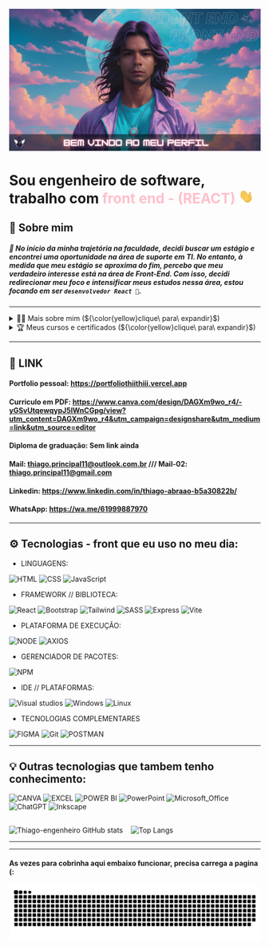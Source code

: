 

![image](https://github.com/Thiago-engenheiro/Thiago-engenheiro/blob/main/Imagens/Blue%20Modern%20Illustrative%20Gaming%20Influencer%20YouTube%20Channel%20Art.png?raw=true)

<h1>Sou engenheiro de software, trabalho com <span style="color: pink;">front end - (REACT)</span>&nbsp;<img src="https://raw.githubusercontent.com/ABSphreak/ABSphreak/master/gifs/Hi.gif" width="30px"></h1>

## 👤 Sobre mim

##### 📝 No início da minha trajetória na faculdade, decidi buscar um estágio e encontrei uma oportunidade na área de suporte em TI. No entanto, à medida que meu estágio se aproxima do fim, percebo que meu verdadeiro interesse está na área de Front-End. Com isso, decidi redirecionar meu foco e intensificar meus estudos nessa área, estou focando em ser  `desenvolvedor React 🚀`.

---

<!-- Dropdown -->
<details>
  <summary>👨‍💻 Mais sobre mim  (${\color{yellow}clique\ para\ expandir}$)</summary>
<br>
  - 💬 Sou engenheiro de software formado pela Universidade Católica de Brasília, com 25 anos de idade. Atualmente, estou me especializando em Front-End por meio de uma pós-graduação, além de complementar meus estudos com cursos na plataforma Alura. Tenho experiência de dois anos como estagiário no CGEE, onde atuei na área de infraestrutura, Recentemente, concluí minha graduação e finalizei meu segundo estágio, desta vez como desenvolvedor web e atualmente trabalho como freelancer, como desenvolvedor front end

   ---
<details>
	<summary> 💼 Carreira  (${\color{yellow}clique\ para\ expandir}$)</summary>
<br>
	
-  (2024 --- 2025 ) Após concluir minha graduação e o estágio na Registrocom decidir redirecionar meu foco para os estudos em Front-End, comecei a atuar como freelancer. Desenvolvi alguns projetos para pequenos negócios da minha cidade.

-  (2023 --- 2024 ) Ao concluir meu estágio no CGEE, tive a oportunidade de atuar como auxiliar temporário na área de desenvolvimento web na RegistroCom. Foi durante essa experiência que me descobri profissionalmente e percebi que o desenvolvimento front era a área em que gostaria de me especializar
	 <details>
	   <summary> 👀 Mais sobre o cargo  (${\color{yellow}clique\ para\ expandir}$)</summary>
		 
	  <br>
	  
	  	- Minhas atividades realizadas durante o estagio, era auxiliar em algumas tarefas de design e layout do site da  RegistroCom, principalmente focado no aprendizado 
	   
	  	- Aprendizados técnicos durante o estágio:
	   
		    -- HTML
		    -- CSS
		    -- JavaScript
		    -- Boas praticas de programção
		    -- Github
	            -- Kanban
	
	
	</details>
 
-  (2020 --- 2022 ) No 2º semestre da minha faculdade, tive a oportunidade de realizar dois anos de estágio em infraestrutura no CGEE (Centro de Gestão e Estudos Estratégicos). Minhas atividades durante o estágio incluíam o atendimento de demandas via plataforma GLPI (Central de Serviços), com responsabilidades comparáveis às de um profissional de infraestrutura de níveis 1 e 2.
 
	 <details>
	   <summary> 👀 Mais sobre o cargo  (${\color{yellow}clique\ para\ expandir}$)</summary>
		 
	  <br>
	  
	  	- No 2º semestre da minha faculdade, tive a oportunidade de realizar dois anos de estágio em infraestrutura no CGEE (Centro de Gestão e Estudos Estratégicos). Minhas atividades durante o estágio incluíam o atendimento de demandas via plataforma GLPI (Central de Serviços), com responsabilidades comparáveis às de um profissional de infraestrutura de níveis 1 e 2.
	   
	  	- Aprendizados técnicos durante o estágio:
	   
		    -- configuração de hardwares
		    -- configuração de softwares
		    -- Conhecimento técnico de operação em ambiente Microsoft Windows, Apple,  Linux
		    -- Microsoft Office, OpenOffice
		    -- Navegadores
	            -- Excel
   
  		- Conquista:
   
  		    -- Automatizei a planilha de TI, permitindo o autocadastro de patrimônios, equipamentos e o controle de seu fluxo.
	 
	</details>
 
 </details>

 ---
<details>
  <summary> 📚 Estudos  (${\color{yellow}clique\ para\ expandir}$)</summary>
  <br>

-  (2025 --- 2026 ) Minha futura pós-graduação será realizada na FIAP, uma renomada faculdade em São Paulo, onde escolhi cursar Engenharia de Front-End. A decisão foi influenciada pela parceria da FIAP com a Alura, plataforma da qual já sou estudante, e pelas excelentes recomendações que a instituição recebe. A FIAP foi escolhida tanto pela ampla grade curricular quanto pelas avaliações positivas de seus alunos, que a consideram uma das melhores faculdades do Brasil.

-  (2023 --- Atualmente ) A Alura tem sido minha principal fonte de conhecimento para a área de Front-End, além de outras áreas como acessibilidade, comunicação e UX Design, etc.. Ela foi o "episódio" piloto para a minha entrada na área de programação. Graças a ela, adquiri os conhecimentos necessários para colocar este site e todos os meus projetos no ar.
 
-  (2020 --- 2022 ) Universidade catolica de Brasília, Lá aprendi uma ampla gama de tópicos essenciais para compreender tanto a teoria quanto os aspectos práticos da computação. Isso inclui fundamentos de programação, arquitetura de computadores, sistemas operacionais, bancos de dados, engenharia de software, resolução de problemas, além de habilidades interpessoais como colaboração e comunicação

  ---
 </details>


O que estou escutando nessa exato momento é...

[![spotify-github-profile](https://spotify-github-profile.kittinanx.com/api/view?uid=31uktwvxmbw5kdm54j5z3ldqpcta&cover_image=true&theme=default&show_offline=true&background_color=121212&interchange=true&bar_color_cover=true)](https://spotify-github-profile.kittinanx.com/api/view?uid=31uktwvxmbw5kdm54j5z3ldqpcta&redirect=true)

---

  </details>

<!-- Dropdown -->
<details>
  <summary> 🏆 Meus cursos e certificados  (${\color{yellow}clique\ para\ expandir}$)</summary>

  ---

<details>
	<summary>🌐 front-end (${\color{yellow}clique\ para\ expandir}$)</summary> 
 <br>
 <br>
 

  <details>
            <summary> 🟠 HTML // 🔵 CSS  (${\color{yellow}clique\ para\ expandir}$)</summary>

>
 - Praticando CSS: Grid e Flexbox: https://cursos.alura.com.br/certificate/2b100a07-b0dd-4846-b007-e29d40cf6736?lang=pt_BR
 - HTML e CSS: trabalhando com responsividade e publicação de projetos: https://cursos.alura.com.br/certificate/b6cec22b-fb52-4adf-b5ff-7e4bdd02bfa7?lang=pt_BR
 - HTML e CSS: responsividade com mobile-first: https://cursos.alura.com.br/certificate/58a38997-f681-4e32-a564-fcea74c3cc05?lang=pt_BR
 - HTML e CSS: praticando HTML/CSS: https://cursos.alura.com.br/certificate/fb0878d8-dd61-457d-992e-91fb0fea1418?lang=pt_BR
 - HTML e CSS: Classes, posicionamento e Flexbox: https://cursos.alura.com.br/certificate/cfb5dbf4-977a-483b-9f9f-6eab40a4d8fa?lang=pt_BR
 - HTML e CSS: cabeçalho, footer e variáveis CSS: https://cursos.alura.com.br/certificate/f08f4f25-c548-45cd-b46e-0b156e357059?lang=pt_BR
 - HTML e CSS: ambientes de desenvolvimento, estrutura de arquivos e tags: https://cursos.alura.com.br/certificate/f08f4f25-c548-45cd-b46e-0b156e357059?lang=pt_BR
 - CSS: Flexbox e layouts responsivos: https://cursos.alura.com.br/certificate/775f5945-e037-4b6c-92c0-1848b9270962?lang=pt_BR
 - CSS: construindo layouts com Grid: https://cursos.alura.com.br/certificate/83e4ee14-2a0a-4457-8c5b-c6912109f51f?lang=pt_BR
 - Arquitetura CSS: descomplicando os problemas: https://cursos.alura.com.br/certificate/7ba703c1-2454-4910-a2a7-03d7742c7d95?lang=pt_BR
 - Acessibilidade no HTML: escrevendo códigos semânticos para inclusão: https://cursos.alura.com.br/certificate/3809a31a-229a-4cd8-aa01-71d56a89850c?lang=pt_BR

</details>

<details>
            <summary> 🟡 JavaScript (${\color{yellow}clique\ para\ expandir}$)</summary>

>
- Lógica de programação: praticando com desafios: https://cursos.alura.com.br/certificate/ddc9b6b3-7fc1-445e-8880-0ca71aa886db?lang=pt_BR
- Lógica de programação: mergulhe em programação com JavaScript: https://cursos.alura.com.br/certificate/467df380-c9c0-4b41-b800-4b00fbfc91c8?lang=pt_BR
- Lógica de programação: explore funções e listas: https://cursos.alura.com.br/certificate/21d18082-f521-4f0b-8948-e5514b673515?lang=pt_BR
- JavaScript: validações e reconhecimento de voz: https://cursos.alura.com.br/certificate/eeeb0bfe-37f9-4515-b0d0-4537a0cd7075?lang=pt_BR
- JavaScript: métodos de array: https://cursos.alura.com.br/certificate/7e5dcdea-ee66-44cf-a552-02e95d3fb668?lang=pt_BR
- JavaScript: manipulando elementos no DOM: https://cursos.alura.com.br/certificate/0d4c6e42-da87-4273-8769-820c9dc1b867?lang=pt_BR
- JavaScript: explorando a manipulação de elementos e da localStorage: https://cursos.alura.com.br/certificate/5923da51-139e-48a4-a681-7a1466b6450e?lang=pt_BR
- JavaScript: explorando a linguagem: https://cursos.alura.com.br/certificate/306e0580-7a39-4562-82df-d40640d423ed?lang=pt_BR
- JavaScript: entendendo promises e async/await: https://cursos.alura.com.br/certificate/32b86fdc-028d-45df-9fcc-a60702666e35?lang=pt_BR
- JavaScript: consumindo e tratando dados de uma API: https://cursos.alura.com.br/certificate/c4592abe-c407-43b4-bbf0-630de1f81dc5?lang=pt_BR
- JavaScript: construindo páginas dinâmicas: https://cursos.alura.com.br/certificate/e9e7c2d3-781d-43f6-ab6e-eac3caf05471?lang=pt_BR
- JavaScript para Web: Crie páginas dinâmicas: https://cursos.alura.com.br/certificate/9fbf82dc-a8eb-4aa5-87f8-a888cff326be?lang=pt_BR
- JavaScript: implementando CRUD com requisições HTTP: https://cursos.alura.com.br/certificate/523a7f89-ca14-48fe-99f2-956d87010ef8?lang=pt_BR
- JavaScript: criando requisições: https://cursos.alura.com.br/certificate/fa3baad8-45c1-48e1-9dfa-1273291f4f2d?lang=pt_BR
- JavaScript: evoluindo a sua aplicação com ES6+: https://cursos.alura.com.br/certificate/9672e986-b96e-49b1-8987-193d473a96af?lang=pt_BR
- Node.js e terminal: dominando o ambiente de desenvolvimento front-end: https://cursos.alura.com.br/certificate/59fa489f-39e0-485f-a82b-28f0bc414993?lang=pt_BR

  </details>

  <details>
            <summary> 🔵 TypeScript (${\color{yellow}clique\ para\ expandir}$)</summary>

>
- vazio
  </details>


  


<details>
            <summary> 🔴 React (${\color{yellow}clique\ para\ expandir}$)</summary>

>
-  React: desenvolvendo com JavaScript: https://cursos.alura.com.br/certificate/e8a73a46-0414-4811-ba99-7a75d51b7cdd?lang=pt_BR
-  React: como os componentes funcionam: https://cursos.alura.com.br/certificate/cb4e19b4-442b-4547-9423-130df14ec3bd?lang=pt_BR
-  React: desenvolvendo em React Router com JavaScript: https://cursos.alura.com.br/certificate/3f672f8f-324c-43e7-b2d5-afb4da237e62?lang=pt_BR
  
</details>

<details>
            <summary> 🟢 Banco de dados (${\color{yellow}clique\ para\ expandir}$)</summary>

>
- vazio

</details>


<details>
            <summary> 🟣 frameworks (${\color{yellow}clique\ para\ expandir}$)</summary>
  
>
- Tailwind CSS: estilizando a sua página com classes utilitárias: https://cursos.alura.com.br/certificate/3c630609-260e-45ef-b51c-4bd38bfd569b?lang=pt_BR
- SASS e CSS: estilizando um site: https://cursos.alura.com.br/certificate/3cb387ee-ecbc-473a-9c6f-7fc847c4928b?lang=pt_BR

</details>

</details>

____

<details>
            <summary> ⚪ Outras tecnologias (${\color{yellow}clique\ para\ expandir}$)</summary>
<br>
<br>
            
>
<details>
            <summary>  🅆 WordPress (${\color{yellow}clique\ para\ expandir}$)</summary>

- WordPress: crie sites com Elementor e Figma: https://cursos.alura.com.br/certificate/cfed676f-2469-43c0-a7fa-f04f242b9a35?lang=pt_BR

</details>

<details>
            <summary> 🖥️ UX (${\color{yellow}clique\ para\ expandir}$)</summary>

- UX: entenda a experiência de usuário: https://cursos.alura.com.br/certificate/586c73e5-5493-46bf-b189-455600b5cd88?lang=pt_BR
- UX Design: como construir uma persona: https://cursos.alura.com.br/certificate/ec1381f5-7dd4-4361-bc96-e2290ff22508?lang=pt_BR
- UX Design: elaborando projetos estratégicos: https://cursos.alura.com.br/certificate/335722b7-a712-459c-8737-e07d572933b1?lang=pt_BR
- UX Design: concepção do produto pós-pesquisa: https://cursos.alura.com.br/certificate/24c84f6a-a002-47c4-aafb-4b78f214798a?lang=pt_BR
- UX Design: criando um portfólio em UX: https://cursos.alura.com.br/certificate/208aafdd-e46b-4105-9d52-ccd71c74897a?lang=pt_BR

</details>

<details>
            <summary> 🐍 Python (${\color{yellow}clique\ para\ expandir}$)</summary>

- Curso de Python 3 do básico ao avançado: https://www.udemy.com/certificate/UC-7d87ddba-afe2-4108-a9da-c85543898544/

</details>

<details>
            <summary> 📊 Power BI(${\color{yellow}clique\ para\ expandir}$)</summary>

- Power BI: conhecendo o serviço: https://cursos.alura.com.br/certificate/ec0b76b5-d739-4bb1-a326-ff255cef1da6?lang=pt_BR

</details>

<details>
            <summary> 🔄 Git e GitHub (${\color{yellow}clique\ para\ expandir}$)</summary>

- Git e GitHub: compartilhando e colaborando em projetos: https://cursos.alura.com.br/certificate/70551b6e-885c-4826-92f2-cd8d59cb7898?lang=pt_BR

</details>

<details>
            <summary> 🟩 Excel (${\color{yellow}clique\ para\ expandir}$)</summary>

- Excel: domine o editor de planilhas: https://cursos.alura.com.br/certificate/0771ddcb-099c-4564-bc34-e41afdc9333f?lang=pt_BR
- Funções com Excel: operações matemáticas e filtros: https://cursos.alura.com.br/certificate/879fd03e-c99f-4e4a-a10d-d44d7c2facb2?lang=pt_BR
- Recursos Visuais com Excel: explorando gráficos e formatos: https://cursos.alura.com.br/certificate/51090e33-7fdc-4634-859c-f119220b96d4?lang=pt_BR
- Excel: aprendendo lógica booleana e busca por valores: https://cursos.alura.com.br/certificate/fe125b6b-e046-4cf7-805b-ee2e2e0f26fd?lang=pt_BR
- Excel: utilizando tabelas dinâmicas e gráficos dinâmicos: https://cursos.alura.com.br/certificate/4c6748f5-62f1-4d38-bedf-de5f63d45522?lang=pt_BR

</details>

<details>
            <summary> 🖌️ Canva (${\color{yellow}clique\ para\ expandir}$)</summary>

- Canva: crie designs digitais para redes sociais: https://cursos.alura.com.br/certificate/11ad5169-b13d-4d28-aa31-cdaa9ce7f696?lang=pt_BR
- Canva: criando apresentações comerciais: https://cursos.alura.com.br/certificate/523b24e6-f067-4581-a7d0-9b307c114d5b?lang=pt_BR
- Canva: crie um e-book com apoio da Inteligência Artificial: https://cursos.alura.com.br/certificate/da082124-f2f4-4e93-b987-0aa6cab5c3f9?lang=pt_BR
- Canva: criando vídeos com motion graphics: https://cursos.alura.com.br/certificate/0e5ef558-7248-4fdc-aea9-fd08528a5d45?lang=pt_BR
- Canva: criação de portfólio, currículo e cartão pessoal: https://cursos.alura.com.br/certificate/97b5ea2b-7980-4713-8ec8-bb9fd9ecefd7?lang=pt_BR

</details>

<details>
            <summary> 🎨 Figma (${\color{yellow}clique\ para\ expandir}$)</summary>

- vazio

</details>

<details>
            <summary> 🖍️ Inkscape (${\color{yellow}clique\ para\ expandir}$)</summary>

- vazio

</details>


</details>

--- 

<details>
            <summary> 💯 Melhoria pessoal (${\color{yellow}clique\ para\ expandir}$)</summary>
<br>
<br>


 <details>
            <summary> 🗣️ Comunicação (${\color{yellow}clique\ para\ expandir}$)</summary>

>
- Comunicação: como se expressar bem e ser compreendido: https://cursos.alura.com.br/certificate/f25bb25d-d01f-40cc-ac90-1f934827d8c5?lang=pt_BR
- Oratória: conquiste a atenção do seu público: https://cursos.alura.com.br/certificate/d6e920b3-b53a-4b4f-a25f-2a1675db193d?lang=pt_BR
- Oratória: supere desafios com confiança: https://cursos.alura.com.br/certificate/2f4349b8-5606-403b-85f7-f30c4fc0f588?lang=pt_BR
- Feedback efetivo: utilizando ferramentas para comunicação transformadora: https://cursos.alura.com.br/certificate/32085569-9468-45ad-9a76-23165b27687c?lang=pt_BR
- Comunicação não violenta: consciência para agir: https://cursos.alura.com.br/certificate/e02cfe10-d704-4ec7-82b1-fe714332923f?lang=pt_BR
- Comunicação não violenta parte 2: mantendo a empatia: https://cursos.alura.com.br/certificate/a5712bc2-a9e4-44e0-b92d-fe719de8c14d?lang=pt_BR
- Comunicação assertiva: reduzindo conflitos e frustrações: https://cursos.alura.com.br/certificate/e4026cb1-9025-4134-9d90-e24d43b7b2b4?lang=pt_BR

- Negociação parte 1: práticas essenciais: https://cursos.alura.com.br/certificate/39367777-902f-4e52-96ce-8711e3a57c2e?lang=pt_BR
- Negociação parte 2: técnicas avançadas: https://cursos.alura.com.br/certificate/16fe6243-08e9-4050-94e8-a64f45095bac?lang=pt_BR

</details>

<details>
            <summary> 🕒 Agilidade (${\color{yellow}clique\ para\ expandir}$)</summary>
	
>	
- vazio

 
</details>

<details>
            <summary> 👑 Liderança (${\color{yellow}clique\ para\ expandir}$)</summary>
	
>	
- Autoliderança: planejando o desenvolvimento pessoal: https://cursos.alura.com.br/certificate/ce01e101-4f3f-4a83-a9c7-261a0c000b75?lang=pt_BR
- Produtividade: construindo hábitos e práticas: https://cursos.alura.com.br/certificate/2c0953bf-46b4-4dc0-b95a-ac97204343cf?lang=pt_BR
- Foco: trazendo mais resultados para o dia a dia: https://cursos.alura.com.br/certificate/0f1cbdb9-b272-40bc-bc0b-3b794cfe4571?lang=pt_BR
- 

 
</details>

<details>
            <summary> 😊 Habilidades e comportamento (${\color{yellow}clique\ para\ expandir}$)</summary>
	
>
- Pontos fortes parte 1: descubra os seus e aprenda a gerenciá-los: https://cursos.alura.com.br/certificate/29801d2a-79d9-4d7e-8731-2358e9053a97?lang=pt_BR
- Pontos fortes parte 2: habilidades e competências: https://cursos.alura.com.br/certificate/20a54ca6-2a2f-4de0-9548-240ad14d6a10?lang=pt_BR
- Estresse parte 1: buscando qualidade de vida: https://cursos.alura.com.br/certificate/9aaf8259-5a9c-42f7-bd23-de9b482a4259?lang=pt_BR
- Eficácia parte 1: hábitos para sua proatividade: https://cursos.alura.com.br/certificate/cc744427-cdc8-4086-b3eb-bde9dde642ab?lang=pt_BR
- Estresse parte 2: equilibre seu estilo de vida: https://cursos.alura.com.br/certificate/fa34086e-b519-4bbf-9837-d47e9c76c867?lang=pt_BR
- Gestão comportamental: potencializando a autoliderança: https://cursos.alura.com.br/certificate/36c2fa4a-ccd4-4621-9c3e-2f06e72db8b2?lang=pt_BR

</details>

<details>
            <summary> 📈 Educação financeira (${\color{yellow}clique\ para\ expandir}$)</summary>
	
>	
- vazio

 
</details>

</details>

____

<details>
            <summary> ◻️ formaçãoes (${\color{yellow}clique\ para\ expandir}$)</summary>
<br>
        
>
- Negociação: https://cursos.alura.com.br/degree/certificate/ad25718d-1c4f-47bf-a3d4-c25be335003b?lang=pt_BR
- Comunicação: https://cursos.alura.com.br/degree/certificate/b970c3a9-caca-4588-869c-06244e6ed8f3?lang=pt_BR
- Desenvolvimento Front-end: cursos para criar aplicações web com HTML, CSS e JavaScript: https://cursos.alura.com.br/degree/certificate/dc86511a-d548-4c94-899c-d74c7e95d8b0?lang=pt_BR
- UX Design: https://cursos.alura.com.br/degree/certificate/4714661a-f1e9-4813-9039-1f4ab95f3629?lang=pt_BR
- Canva: https://cursos.alura.com.br/degree/certificate/0cba87c6-c4b2-4abc-ba07-07b6a3bc3b39?lang=pt_BR
- Excel: https://cursos.alura.com.br/degree/certificate/da6454d2-e9f1-434d-9319-c9c37927805c?lang=pt_BR
- A partir do zero: iniciante em programação: https://cursos.alura.com.br/degree/certificate/0b7b199f-aeb9-4e32-9eba-dc62bd794b15?lang=pt_BR
- CSS: aprofunde em estilos: https://cursos.alura.com.br/degree/certificate/b9ec62d3-3474-4fcd-8380-788149de214c?lang=pt_BR
- A partir do zero: HTML e CSS para projetos web: https://cursos.alura.com.br/degree/certificate/9fc9752e-39c6-4ea5-8b75-4ba1ffd2e52e?lang=pt_BR
- Autoliderança: https://cursos.alura.com.br/degree/certificate/634bd9c8-c564-45f7-926d-a423e7c48d0b?lang=pt_BR
  
</details>

</details>



---
	
## 🔗 LINK 


#### Portfolio pessoal: https://portfoliothiithiii.vercel.app
#### Curriculo em PDF: https://www.canva.com/design/DAGXm9wo_r4/-yGSvUtqewqypJ5IWnCGpg/view?utm_content=DAGXm9wo_r4&utm_campaign=designshare&utm_medium=link&utm_source=editor
#### Diploma de graduação: Sem link ainda 
#### Mail: thiago.principal11@outlook.com.br  /// Mail-02: thiago.principal11@gmail.com
#### Linkedin: https://www.linkedin.com/in/thiago-abraao-b5a30822b/
#### WhatsApp: https://wa.me/61999887970

---

## ⚙️ Tecnologias - front que eu uso no meu dia:

 - LINGUAGENS:
   
![HTML](https://img.shields.io/badge/HTML5-E34F26?style=for-the-badge&logo=html5&logoColor=white)
![CSS](https://img.shields.io/badge/CSS-239120?&style=for-the-badge&logo=css3&logoColor=white)
![JavaScript](https://img.shields.io/badge/JavaScript-F7DF1E?style=for-the-badge&logo=javascript&logoColor=black)
<!--![Typerscript](https://img.shields.io/badge/TypeScript-007ACC?style=for-the-badge&logo=typescript&logoColor=white) -->

- FRAMEWORK // BIBLIOTECA:
  
![React](https://img.shields.io/badge/React-20232A?style=for-the-badge&logo=react&logoColor=61DAFB)
![Bootstrap](https://img.shields.io/badge/Bootstrap-563D7C?style=for-the-badge&logo=bootstrap&logoColor=white![Git])
![Tailwind](https://img.shields.io/badge/Tailwind_CSS-38B2AC?style=for-the-badge&logo=tailwind-css&logoColor=white)
![SASS](https://img.shields.io/badge/Sass-CC6699?style=for-the-badge&logo=sass&logoColor=white)
![Express](https://img.shields.io/badge/Express%20js-000000?style=for-the-badge&logo=express&logoColor=white)
![Vite](https://img.shields.io/badge/vite-%23646CFF.svg?style=for-the-badge&logo=vite&logoColor=white)


- PLATAFORMA DE EXECUÇÃO:

![NODE](https://img.shields.io/badge/Node%20js-339933?style=for-the-badge&logo=nodedotjs&logoColor=white)
![AXIOS](https://img.shields.io/badge/axios-671ddf?&style=for-the-badge&logo=axios&logoColor=white)

- GERENCIADOR DE PACOTES:

![NPM](https://img.shields.io/badge/NPM-%23CB3837.svg?style=for-the-badge&logo=npm&logoColor=white)

<!--- BANCO DE DADOS:-->

<!--!![MySQL](https://img.shields.io/badge/MySQL-005C84?style=for-the-badge&logo=mysql&logoColor=white)-->

- IDE // PLATAFORMAS:

![Visual studios](https://img.shields.io/badge/Visual_Studio_Code-0078D4?style=for-the-badge&logo=visual%20studio%20code&logoColor=white)
![Windows](https://img.shields.io/badge/Windows_11-0078d4?style=for-the-badge&logo=windows-11&logoColor=white)
![Linux](https://img.shields.io/badge/Linux-FCC624?style=for-the-badge&logo=linux&logoColor=black)

- TECNOLOGIAS COMPLEMENTARES 

![FIGMA](https://img.shields.io/badge/Figma-F24E1E?style=for-the-badge&logo=figma&logoColor=white)
![Git](https://img.shields.io/badge/GIT-E44C30?style=for-the-badge&logo=git&logoColor=white)
![POSTMAN](https://camo.githubusercontent.com/1c2af39e5292901b1534cc5ec7019d5a34666b91d0d59e374e91ed05163798b5/68747470733a2f2f696d672e736869656c64732e696f2f62616467652f506f73746d616e2d4646364333373f7374796c653d666f722d7468652d6261646765266c6f676f3d506f73746d616e266c6f676f436f6c6f723d464646464646)

---

## 💡 Outras tecnologias que tambem tenho conhecimento:

![CANVA](https://img.shields.io/badge/Canva-%2300C4CC.svg?&style=for-the-badge&logo=Canva&logoColor=white)
![EXCEL](https://img.shields.io/badge/Microsoft_Excel-217346?style=for-the-badge&logo=microsoft-excel&logoColor=white)
![POWER BI](https://img.shields.io/badge/Power_Bi-F7DF1E?style=for-the-badge&logo=microsoft-excel&logoColor=black)
![PowerPoint](https://img.shields.io/badge/Microsoft_PowerPoint-B7472A?style=for-the-badge&logo=microsoft-powerpoint&logoColor=white)
![Microsoft_Office](https://img.shields.io/badge/Microsoft_Office-D83B01?style=for-the-badge&logo=microsoft-office&logoColor=white)
![ChatGPT](https://img.shields.io/badge/ChatGPT-74aa9c?style=for-the-badge&logo=openai&logoColor=white)
![Inkscape](https://img.shields.io/badge/Inkscape-000000?style=for-the-badge&logo=Inkscape&logoColor=white)


##
![Thiago-engenheiro GitHub stats](https://github-readme-stats.vercel.app/api?username=Thiago-engenheiro&show_icons=true&theme=panda)&nbsp;&nbsp;&nbsp;&nbsp;![Top Langs](https://github-readme-stats.vercel.app/api/top-langs/?username=Thiago-engenheiro&layout=compact&theme=panda)




---
<!-- Dropdown 
## 🖍 PORTFOLIO DOS REPOSITORIO FAVORITOS:

- Ainda não fiz
- Ainda não fiz
- Ainda não fiz
- Ainda não fiz
- Ainda não fiz
-->

---
#### As vezes para cobrinha aqui embaixo funcionar, precisa carrega a pagina (:    
<picture>
  <source
    media="(prefers-color-scheme: dark)"
    srcset="https://raw.githubusercontent.com/platane/snk/output/github-contribution-grid-snake-dark.svg"
  />
  <source
    media="(prefers-color-scheme: light)"
    srcset="https://raw.githubusercontent.com/platane/snk/output/github-contribution-grid-snake.svg"
  />
  <img
    alt="github contribution grid snake animation"
    src="https://raw.githubusercontent.com/platane/snk/output/github-contribution-grid-snake.svg"
  />
</picture>
